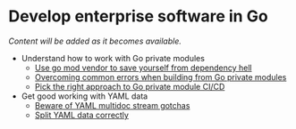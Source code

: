 # Develop enterprise software in Go

*Content will be added as it becomes available.*

* Understand how to work with Go private modules
    * [Use go mod vendor to save yourself from dependency hell](https://youtu.be/nInBqtpA0-A)
    * [Overcoming common errors when building from Go private modules](https://youtu.be/mRvIMZUiZFc)
    * [Pick the right approach to Go private module CI/CD](https://youtu.be/tzCUsRIb8kc)
* Get good working with YAML data
    * [Beware of YAML multidoc stream gotchas](https://youtu.be/88wfCtNNaa8)
    * [Split YAML data correctly](https://youtu.be/EPfWHm08BLA)
